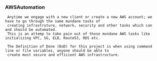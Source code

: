 ###  AWSAutomation
     Anytime we engage with a new client or create a new AWS account; we have to go through the same mundane tasks of 
     creating infrastruture, network, security and other tasks which can and should be automated. 
     This is an attemp to take pain out of those mundane AWS tasks like initializing VPC, SG, ELB, Route53, RDS etc. 
     
     The Definition of Done (DoD) for this project is when using command line or file variables, anyone should be able to 
     create most secure and efficient AWS infrastructure. 
     
